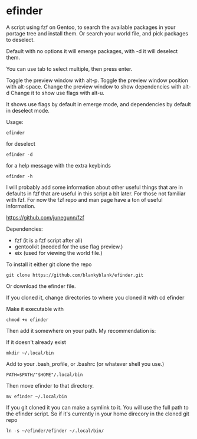 # efinder

A script using fzf on Gentoo, to search the available packages in your portage
tree and install them. Or search your world file, and pick packages 
to deselect.

Default with no options it will emerge packages, with -d it will deselect them.

You can use tab to select multiple, then press enter.

Toggle the preview window with alt-p. 
Toggle the preview window position with alt-space.
Change the preview window to show dependencies with alt-d
Change it to show use flags with alt-u.

It shows use flags by default in emerge mode, and dependencies by default
in deselect mode.


Usage:
```
efinder
```
for deselect
```
efinder -d
```
for a help message with the extra keybinds
```
efinder -h
```

I will probably add some information about other useful things that are in defaults in fzf that are useful
in this script a bit later. For those not familiar with fzf. For now the fzf repo and man page have a ton
of useful information.

https://github.com/junegunn/fzf

Dependencies:

- fzf (it is a fzf script after all)
- gentoolkit (needed for the use flag preview.)
- eix (used for viewing the world file.)


To install it either git clone the repo
```
git clone https://github.com/blankyblank/efinder.git
```

Or download the efinder file.

If you cloned it, change directories to where you cloned it with 
cd efinder

Make it executable with
```
chmod +x efinder
```
Then add it somewhere on your path. My recommendation is:

If it doesn't already exist
```
mkdir ~/.local/bin
```
Add to your .bash_profile, or .bashrc (or whatever shell you use.)

```
PATH=$PATH/"$HOME"/.local/bin
```

Then move efinder to that directory.
```
mv efinder ~/.local/bin
```
If you git cloned it you can make a symlink to it.
You will use the full path to the efinder script. So if it's currently in
your home direcory in the cloned git repo
```
ln -s ~/efinder/efinder ~/.local/bin/
```
